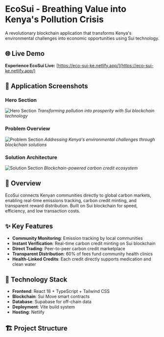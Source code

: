 # EcoSui - Breathing Value into Kenya's Pollution Crisis

A revolutionary blockchain application that transforms Kenya's environmental challenges into economic opportunities using Sui technology.

## 🌐 Live Demo

**Experience EcoSui Live:** [https://eco-sui-ke.netlify.app/](https://eco-sui-ke.netlify.app/)

## 📸 Application Screenshots

### Hero Section
![Hero Section](https://eco-sui-ke.netlify.app/static/media/hero-image.8c9d6a9a.jpg)
*Transforming pollution into prosperity with Sui blockchain technology*

### Problem Overview
![Problem Section](https://images.pexels.com/photos/4471386/pexels-photo-4471386.jpeg?auto=compress&cs=tinysrgb&w=800&h=400&fit=crop)
*Addressing Kenya's environmental challenges through blockchain solutions*

### Solution Architecture
![Solution Section](https://images.pexels.com/photos/730547/women-discussing-around-table-730547.jpeg?auto=compress&cs=tinysrgb&w=800&h=400&fit=crop)
*Blockchain-powered carbon credit ecosystem*

## 🌱 Overview

EcoSui connects Kenyan communities directly to global carbon markets, enabling real-time emissions tracking, carbon credit minting, and transparent reward distribution. Built on Sui blockchain for speed, efficiency, and low transaction costs.

## ✨ Key Features

- **Community Monitoring**: Emission tracking by local communities
- **Instant Verification**: Real-time carbon credit minting on Sui blockchain
- **Direct Trading**: Peer-to-peer carbon credit marketplace
- **Transparent Distribution**: 60% of fees fund community health clinics
- **Health-Linked Credits**: Each credit directly supports medication and clean water

## 🚀 Technology Stack

- **Frontend**: React 18 + TypeScript + Tailwind CSS
- **Blockchain**: Sui Move smart contracts
- **Database**: Supabase for off-chain data
- **Deployment**: Vite build system
- **Hosting**: Netlify

## 🏗️ Project Structure
